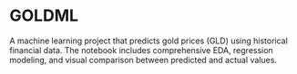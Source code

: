 # GOLDML
A machine learning project that predicts gold prices (GLD) using historical financial data. The notebook includes comprehensive EDA, regression modeling, and visual comparison between predicted and actual values.

